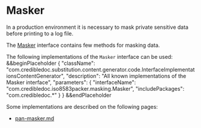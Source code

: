 # Masker

In a production environment it is necessary to mask private sensitive data before printing to a log file.

The [Masker](https://github.com/credibledoc/credible-doc/blob/master/iso-8583-packer/src/main/java/com/credibledoc/iso8583packer/masking/Masker.java) interface contains few methods for masking data.

The following implementations of the `Masker` interface can be used:
&&beginPlaceholder {
    "className": "com.credibledoc.substitution.content.generator.code.InterfaceImplementationsContentGenerator",
    "description": "All known implementations of the Masker interface",
    "parameters": {
        "interfaceName": "com.credibledoc.iso8583packer.masking.Masker",
        "includePackages": "com.credibledoc.*"
    }
} &&endPlaceholder

Some implementations are described on the following pages:
* [pan-masker.md](../pan/pan-masker.md)
